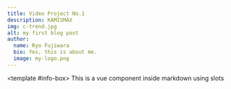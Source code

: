 ```yaml
---
title: Video Project No.1
description: KAMISMAX
img: c-trend.jpg
alt: my first blog post
author:
  name: Ryo Fujiwara
  bio: Yes, this is about me.
  image: my-logo.png
---
```


<author :author="author"></author>
<info-box>
  <template #info-box>
    This is a vue component inside markdown using slots
  </template>
</info-box>

